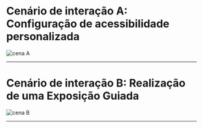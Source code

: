# Cenário de interação A: Configuração de acessibilidade personalizada

![cena A](https://github.com/user-attachments/assets/eb620078-d981-4b05-8cba-41292859bee0)

-----

# Cenário de interação B: Realização de uma Exposição Guiada

![cena B](https://github.com/user-attachments/assets/e5108ecc-1957-49a1-a9c0-cfb903096473)

----
